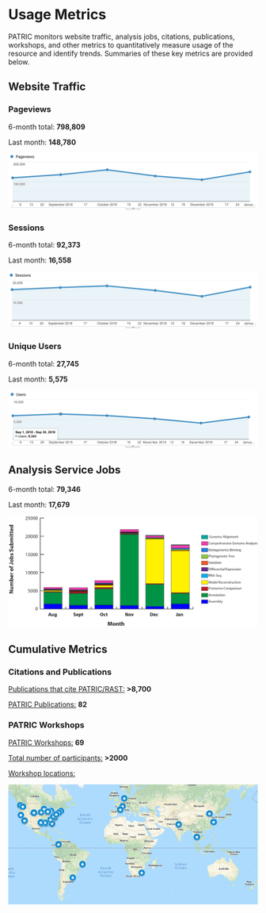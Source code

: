 # Usage Metrics
PATRIC monitors website traffic, analysis jobs, citations, publications, workshops, and other metrics to quantitatively measure usage of the resource and identify trends. Summaries of these key metrics are provided below.

## Website Traffic

### Pageviews
6-month total: **798,809**   

Last month: **148,780**

![Pageviews 6 months](_static/images/usage_metrics/pageviews_6_months_Jan2019.png)

### Sessions
6-month total: **92,373**   

Last month: **16,558** 

![Sessions 6 months](_static/images/usage_metrics/sessions_6_months_Jan2019.png)

### Unique Users
6-month total: **27,745**   

Last month: **5,575**

![Users 6 months](_static/images/usage_metrics/users_6_months_Jan2019.png)

## Analysis Service Jobs
6-month total: **79,346**   

Last month: **17,679**

![Service Jobs 6 months](_static/images/usage_metrics/analysis_jobs_6_months_Jan2019.png)


## Cumulative Metrics

### Citations and Publications

[Publications that cite PATRIC/RAST:](https://scholar.google.com/citations?user=Ov91kMAAAAAJ&hl=en&authuser=1) **>8,700**

[PATRIC Publications:](https://docs.patricbrc.org/publications.html) **82**

### PATRIC Workshops

[PATRIC Workshops:](https://docs.patricbrc.org/workshops.html) **69**

[Total number of participants:](https://docs.patricbrc.org/workshops.html) **>2000**

[Workshop locations:](https://docs.patricbrc.org/workshops.html)

![PATRIC workshop locations](_static/images/usage_metrics/workshop_map.png)



